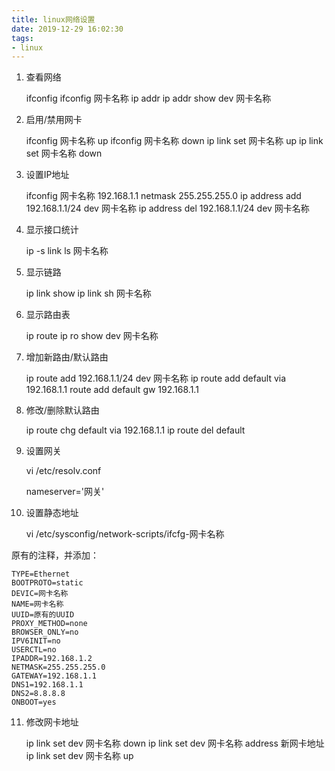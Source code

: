 ```yaml
---
title: linux网络设置
date: 2019-12-29 16:02:30
tags: 
- linux
---
```


1. 查看网络

    ifconfig
    ifconfig 网卡名称
    ip addr
    ip addr show dev 网卡名称

<!-- more -->

2. 启用/禁用网卡

    ifconfig 网卡名称 up
    ifconfig 网卡名称 down
    ip link set 网卡名称 up
    ip link set 网卡名称 down

3. 设置IP地址

    ifconfig 网卡名称 192.168.1.1 netmask 255.255.255.0
    ip address add 192.168.1.1/24 dev 网卡名称
    ip address del 192.168.1.1/24 dev 网卡名称

4. 显示接口统计

    ip -s link ls 网卡名称

5. 显示链路

    ip link show
    ip link sh 网卡名称

6. 显示路由表

    ip route
    ip ro show dev 网卡名称

7. 增加新路由/默认路由

    ip route add 192.168.1.1/24 dev 网卡名称
    ip route add default via 192.168.1.1
    route add default gw 192.168.1.1

8. 修改/删除默认路由

    ip route chg default via 192.168.1.1
    ip route del default

9. 设置网关

    vi /etc/resolv.conf

    nameserver='网关'

10. 设置静态地址

    vi /etc/sysconfig/network-scripts/ifcfg-网卡名称

原有的注释，并添加：

    TYPE=Ethernet
    BOOTPROTO=static
    DEVIC=网卡名称
    NAME=网卡名称
    UUID=原有的UUID
    PROXY_METHOD=none
    BROWSER_ONLY=no
    IPV6INIT=no
    USERCTL=no
    IPADDR=192.168.1.2
    NETMASK=255.255.255.0
    GATEWAY=192.168.1.1
    DNS1=192.168.1.1
    DNS2=8.8.8.8
    ONBOOT=yes

11. 修改网卡地址

    ip link set dev 网卡名称 down
    ip link set dev 网卡名称 address 新网卡地址
    ip link set dev 网卡名称 up
